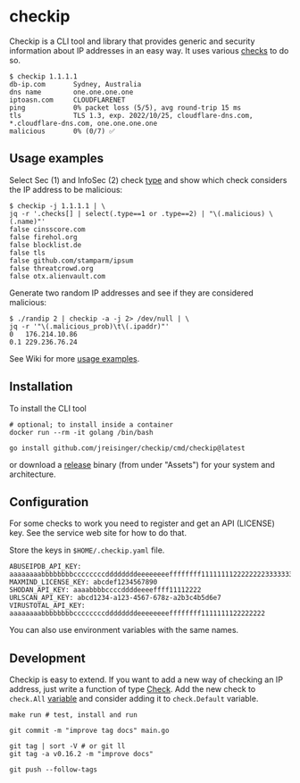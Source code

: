 # checkip

Checkip is a CLI tool and library that provides generic and security information about IP addresses in an easy way. It uses various [checks](https://pkg.go.dev/github.com/jreisinger/checkip/check) to do so.

```
$ checkip 1.1.1.1
db-ip.com       Sydney, Australia
dns name        one.one.one.one
iptoasn.com     CLOUDFLARENET
ping            0% packet loss (5/5), avg round-trip 15 ms
tls             TLS 1.3, exp. 2022/10/25, cloudflare-dns.com, *.cloudflare-dns.com, one.one.one.one
malicious       0% (0/7) ✅
```

## Usage examples

Select Sec (1) and InfoSec (2) check [type](https://pkg.go.dev/github.com/jreisinger/checkip#Type) and show which check considers the IP address to be malicious:

```
$ checkip -j 1.1.1.1 | \
jq -r '.checks[] | select(.type==1 or .type==2) | "\(.malicious) \(.name)"'
false cinsscore.com
false firehol.org
false blocklist.de
false tls
false github.com/stamparm/ipsum
false threatcrowd.org
false otx.alienvault.com
```

Generate two random IP addresses and see if they are considered malicious:

```
$ ./randip 2 | checkip -a -j 2> /dev/null | \
jq -r '"\(.malicious_prob)\t\(.ipaddr)"'
0	176.214.10.86
0.1	229.236.76.24
```

See Wiki for more [usage examples](https://github.com/jreisinger/checkip/wiki/Usage-examples).

## Installation

To install the CLI tool

```
# optional; to install inside a container
docker run --rm -it golang /bin/bash

go install github.com/jreisinger/checkip/cmd/checkip@latest
```

or download a [release](https://github.com/jreisinger/checkip/releases) binary (from under "Assets") for your system and architecture.

## Configuration

For some checks to work you need to register and get an API (LICENSE) key. See the service web site for how to do that.

Store the keys in `$HOME/.checkip.yaml` file.

```
ABUSEIPDB_API_KEY: aaaaaaaabbbbbbbbccccccccddddddddeeeeeeeeffffffff11111111222222223333333344444444
MAXMIND_LICENSE_KEY: abcdef1234567890
SHODAN_API_KEY: aaaabbbbccccddddeeeeffff11112222
URLSCAN_API_KEY: abcd1234-a123-4567-678z-a2b3c4b5d6e7
VIRUSTOTAL_API_KEY: aaaaaaaabbbbbbbbccccccccddddddddeeeeeeeeffffffff1111111122222222
```

You can also use environment variables with the same names.

## Development

Checkip is easy to extend. If you want to add a new way of checking an IP address, just write a function of type [Check](https://pkg.go.dev/github.com/jreisinger/checkip#Check). Add the new check to `check.All` [variable](https://pkg.go.dev/github.com/jreisinger/checkip/check#pkg-variables) and consider adding it to `check.Default` variable.

```
make run # test, install and run

git commit -m "improve tag docs" main.go

git tag | sort -V # or git ll
git tag -a v0.16.2 -m "improve docs"

git push --follow-tags
```
